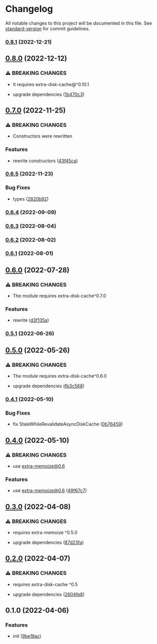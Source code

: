 # Changelog

All notable changes to this project will be documented in this file. See [standard-version](https://github.com/conventional-changelog/standard-version) for commit guidelines.

### [0.8.1](https://github.com/extra-memoize/extra-disk-cache/compare/v0.8.0...v0.8.1) (2022-12-21)

## [0.8.0](https://github.com/extra-memoize/extra-disk-cache/compare/v0.7.0...v0.8.0) (2022-12-12)


### ⚠ BREAKING CHANGES

* It requires extra-disk-cache@^0.10.1

* upgrade dependencies ([1b470c3](https://github.com/extra-memoize/extra-disk-cache/commit/1b470c350609810e5d38881eab8e0dc944a8b175))

## [0.7.0](https://github.com/extra-memoize/extra-disk-cache/compare/v0.6.5...v0.7.0) (2022-11-25)


### ⚠ BREAKING CHANGES

* Constructors were rewritten

### Features

* rewrite constructors ([43f45ca](https://github.com/extra-memoize/extra-disk-cache/commit/43f45ca7c752c078e0598b26036a20386d85ffa5))

### [0.6.5](https://github.com/extra-memoize/extra-disk-cache/compare/v0.6.4...v0.6.5) (2022-11-23)


### Bug Fixes

* types ([2820b92](https://github.com/extra-memoize/extra-disk-cache/commit/2820b929965d481a4ec3fe1a2e8c775b832b4038))

### [0.6.4](https://github.com/extra-memoize/extra-disk-cache/compare/v0.6.3...v0.6.4) (2022-09-09)

### [0.6.3](https://github.com/extra-memoize/extra-disk-cache/compare/v0.6.2...v0.6.3) (2022-08-04)

### [0.6.2](https://github.com/extra-memoize/extra-disk-cache/compare/v0.6.1...v0.6.2) (2022-08-02)

### [0.6.1](https://github.com/extra-memoize/extra-disk-cache/compare/v0.6.0...v0.6.1) (2022-08-01)

## [0.6.0](https://github.com/extra-memoize/extra-disk-cache/compare/v0.5.1...v0.6.0) (2022-07-28)


### ⚠ BREAKING CHANGES

* The module requires extra-disk-cache^0.7.0

### Features

* rewrite ([d3f135a](https://github.com/extra-memoize/extra-disk-cache/commit/d3f135a868e1c0d98c45e86a02202e4eb7c33347))

### [0.5.1](https://github.com/extra-memoize/extra-disk-cache/compare/v0.5.0...v0.5.1) (2022-06-26)

## [0.5.0](https://github.com/extra-memoize/extra-disk-cache/compare/v0.4.1...v0.5.0) (2022-05-26)


### ⚠ BREAKING CHANGES

* The module requires extra-disk-cache^0.6.0

* upgrade dependencies ([fb3c568](https://github.com/extra-memoize/extra-disk-cache/commit/fb3c568743412a0fb7a0e41e8d0d93e63750856f))

### [0.4.1](https://github.com/extra-memoize/extra-disk-cache/compare/v0.4.0...v0.4.1) (2022-05-10)


### Bug Fixes

* fix StaleWhileRevalidateAsyncDiskCache ([0b76459](https://github.com/extra-memoize/extra-disk-cache/commit/0b764595a61a94a105e1e19005bec998f48dd9c5))

## [0.4.0](https://github.com/extra-memoize/extra-disk-cache/compare/v0.3.0...v0.4.0) (2022-05-10)


### ⚠ BREAKING CHANGES

* use extra-memoize@0.6

### Features

* use extra-memoize@0.6 ([49f67c7](https://github.com/extra-memoize/extra-disk-cache/commit/49f67c78fdf1d8a4a2f2c95e18b3cae41fe4b53d))

## [0.3.0](https://github.com/extra-memoize/extra-disk-cache/compare/v0.2.0...v0.3.0) (2022-04-08)


### ⚠ BREAKING CHANGES

* requires extra-memoize ^0.5.0

* upgrade dependencies ([87d23fa](https://github.com/extra-memoize/extra-disk-cache/commit/87d23fac5d870663ead7b488da2f6b3572b05661))

## [0.2.0](https://github.com/extra-memoize/extra-disk-cache/compare/v0.1.0...v0.2.0) (2022-04-07)


### ⚠ BREAKING CHANGES

* requires extra-disk-cache ^0.5

* upgrade dependencies ([2604fe8](https://github.com/extra-memoize/extra-disk-cache/commit/2604fe8c64784e2a21f58de8bc67d769edf367d5))

## 0.1.0 (2022-04-06)


### Features

* init ([9be18ac](https://github.com/extra-memoize/extra-disk-cache/commit/9be18ac88cc47a4ebea54ec31909e000457f1253))
